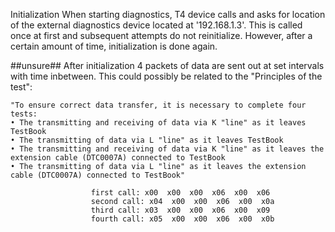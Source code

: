 Initialization
When starting diagnostics, T4 device calls and asks for location of the external diagnostics device located at '192.168.1.3'. This is called once at first and subsequent attempts do not reinitialize. However, after a certain amount of time, initialization is done again.




##unsure##
After initialization
4 packets of data are sent out at set intervals with time inbetween. This could possibly be related to the "Principles of the test": 

    "To ensure correct data transfer, it is necessary to complete four tests:
    • The transmitting and receiving of data via K "line" as it leaves TestBook
    • The transmitting of data via L "line" as it leaves TestBook
    • The transmitting and receiving of data via K "line" as it leaves the extension cable (DTC0007A) connected to TestBook
    • The transmitting of data via L "line" as it leaves the extension cable (DTC0007A) connected to TestBook"

                      first call: x00  x00  x00  x06  x00  x06 
                      second call: x04  x00  x00  x06  x00  x0a
                      third call: x03  x00  x00  x06  x00  x09
                      fourth call: x05  x00  x00  x06  x00  x0b